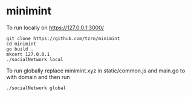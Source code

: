# minimint
To run locally on https://127.0.0.1:3000/
```
git clone https://github.com/tzrn/minimint
cd minimint
go build .
mkcert 127.0.0.1
./socialNetwork local
```

To run globally replace minimint.xyz in static/common.js and main.go to with domain and then run
```
./socialNetwork global
```
